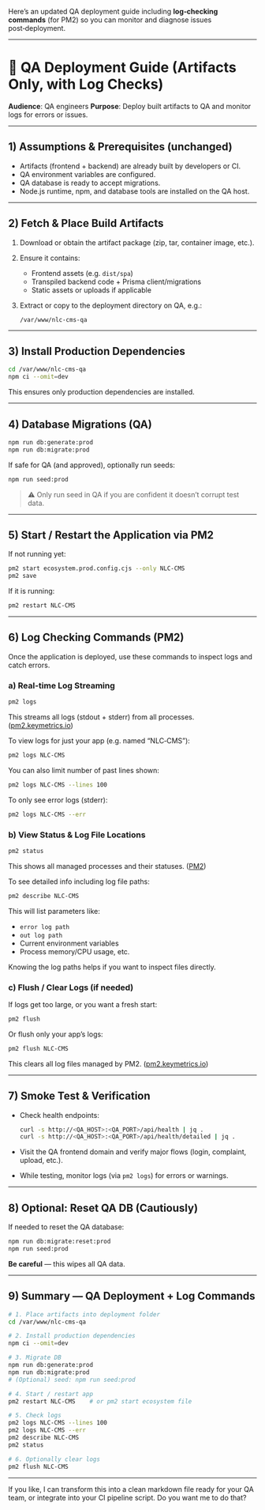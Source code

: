 Here’s an updated QA deployment guide including **log‑checking commands** (for PM2) so you can monitor and diagnose issues post‑deployment.

---

# 🧪 QA Deployment Guide (Artifacts Only, with Log Checks)

**Audience**: QA engineers
**Purpose**: Deploy built artifacts to QA and monitor logs for errors or issues.

---

## 1) Assumptions & Prerequisites (unchanged)

* Artifacts (frontend + backend) are already built by developers or CI.
* QA environment variables are configured.
* QA database is ready to accept migrations.
* Node.js runtime, npm, and database tools are installed on the QA host.

---

## 2) Fetch & Place Build Artifacts

1. Download or obtain the artifact package (zip, tar, container image, etc.).
2. Ensure it contains:

   * Frontend assets (e.g. `dist/spa`)
   * Transpiled backend code + Prisma client/migrations
   * Static assets or uploads if applicable
3. Extract or copy to the deployment directory on QA, e.g.:

   ```
   /var/www/nlc‑cms-qa
   ```

---

## 3) Install Production Dependencies

```bash
cd /var/www/nlc‑cms-qa
npm ci --omit=dev
```

This ensures only production dependencies are installed.

---

## 4) Database Migrations (QA)

```bash
npm run db:generate:prod
npm run db:migrate:prod
```

If safe for QA (and approved), optionally run seeds:

```bash
npm run seed:prod
```

> ⚠️ Only run seed in QA if you are confident it doesn’t corrupt test data.

---

## 5) Start / Restart the Application via PM2

If not running yet:

```bash
pm2 start ecosystem.prod.config.cjs --only NLC-CMS
pm2 save
```

If it is running:

```bash
pm2 restart NLC‑CMS
```

---

## 6) Log Checking Commands (PM2)

Once the application is deployed, use these commands to inspect logs and catch errors.

### a) Real-time Log Streaming

```bash
pm2 logs
```

This streams all logs (stdout + stderr) from all processes. ([pm2.keymetrics.io][1])

To view logs for just your app (e.g. named “NLC‑CMS”):

```bash
pm2 logs NLC-CMS
```

You can also limit number of past lines shown:

```bash
pm2 logs NLC-CMS --lines 100
```

To only see error logs (stderr):

```bash
pm2 logs NLC-CMS --err
```

### b) View Status & Log File Locations

```bash
pm2 status
```

This shows all managed processes and their statuses. ([PM2][2])

To see detailed info including log file paths:

```bash
pm2 describe NLC-CMS
```

This will list parameters like:

* `error log path`
* `out log path`
* Current environment variables
* Process memory/CPU usage, etc.

Knowing the log paths helps if you want to inspect files directly.

### c) Flush / Clear Logs (if needed)

If logs get too large, or you want a fresh start:

```bash
pm2 flush
```

Or flush only your app’s logs:

```bash
pm2 flush NLC-CMS
```

This clears all log files managed by PM2. ([pm2.keymetrics.io][1])

---

## 7) Smoke Test & Verification

* Check health endpoints:

  ```bash
  curl -s http://<QA_HOST>:<QA_PORT>/api/health | jq .
  curl -s http://<QA_HOST>:<QA_PORT>/api/health/detailed | jq .
  ```

* Visit the QA frontend domain and verify major flows (login, complaint, upload, etc.).

* While testing, monitor logs (via `pm2 logs`) for errors or warnings.

---

## 8) Optional: Reset QA DB (Cautiously)

If needed to reset the QA database:

```bash
npm run db:migrate:reset:prod
npm run seed:prod
```

**Be careful** — this wipes all QA data.

---

## 9) Summary — QA Deployment + Log Commands

```bash
# 1. Place artifacts into deployment folder
cd /var/www/nlc‑cms-qa

# 2. Install production dependencies
npm ci --omit=dev

# 3. Migrate DB
npm run db:generate:prod
npm run db:migrate:prod
# (Optional) seed: npm run seed:prod

# 4. Start / restart app
pm2 restart NLC‑CMS    # or pm2 start ecosystem file

# 5. Check logs
pm2 logs NLC‑CMS --lines 100
pm2 logs NLC‑CMS --err
pm2 describe NLC‑CMS
pm2 status

# 6. Optionally clear logs
pm2 flush NLC‑CMS
```

---

If you like, I can transform this into a clean markdown file ready for your QA team, or integrate into your CI pipeline script. Do you want me to do that?

[1]: https://pm2.keymetrics.io/docs/usage/log-management/?utm_source=chatgpt.com "PM2 - Logs"
[2]: https://doc.pm2.io/en/runtime/features/commands-cheatsheet//?utm_source=chatgpt.com "Commands Cheatsheet | PM2 Documentation"
